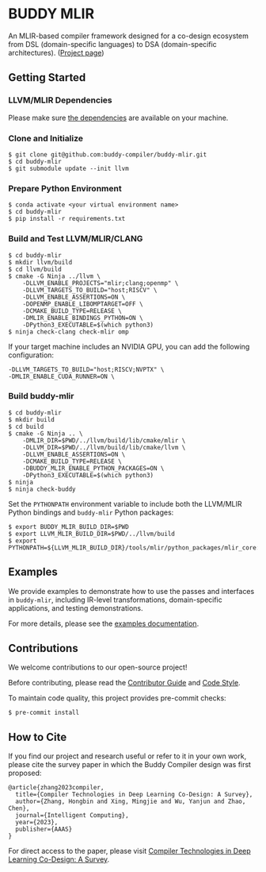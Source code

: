# BUDDY MLIR

An MLIR-based compiler framework designed for a co-design ecosystem from DSL (domain-specific languages) to DSA (domain-specific architectures). ([Project page](https://buddy-compiler.github.io/))

## Getting Started

### LLVM/MLIR Dependencies

Please make sure [the dependencies](https://llvm.org/docs/GettingStarted.html#requirements) are available
on your machine.

### Clone and Initialize

```
$ git clone git@github.com:buddy-compiler/buddy-mlir.git
$ cd buddy-mlir
$ git submodule update --init llvm
```

### Prepare Python Environment

```
$ conda activate <your virtual environment name>
$ cd buddy-mlir
$ pip install -r requirements.txt
```

### Build and Test LLVM/MLIR/CLANG

```
$ cd buddy-mlir
$ mkdir llvm/build
$ cd llvm/build
$ cmake -G Ninja ../llvm \
    -DLLVM_ENABLE_PROJECTS="mlir;clang;openmp" \
    -DLLVM_TARGETS_TO_BUILD="host;RISCV" \
    -DLLVM_ENABLE_ASSERTIONS=ON \
    -DOPENMP_ENABLE_LIBOMPTARGET=OFF \
    -DCMAKE_BUILD_TYPE=RELEASE \
    -DMLIR_ENABLE_BINDINGS_PYTHON=ON \
    -DPython3_EXECUTABLE=$(which python3)
$ ninja check-clang check-mlir omp
```

If your target machine includes an NVIDIA GPU, you can add the following configuration:

```
-DLLVM_TARGETS_TO_BUILD="host;RISCV;NVPTX" \
-DMLIR_ENABLE_CUDA_RUNNER=ON \
```

### Build buddy-mlir

```
$ cd buddy-mlir
$ mkdir build
$ cd build
$ cmake -G Ninja .. \
    -DMLIR_DIR=$PWD/../llvm/build/lib/cmake/mlir \
    -DLLVM_DIR=$PWD/../llvm/build/lib/cmake/llvm \
    -DLLVM_ENABLE_ASSERTIONS=ON \
    -DCMAKE_BUILD_TYPE=RELEASE \
    -DBUDDY_MLIR_ENABLE_PYTHON_PACKAGES=ON \
    -DPython3_EXECUTABLE=$(which python3)
$ ninja
$ ninja check-buddy
```

Set the `PYTHONPATH` environment variable to include both the LLVM/MLIR Python bindings and `buddy-mlir` Python packages:

```
$ export BUDDY_MLIR_BUILD_DIR=$PWD
$ export LLVM_MLIR_BUILD_DIR=$PWD/../llvm/build
$ export PYTHONPATH=${LLVM_MLIR_BUILD_DIR}/tools/mlir/python_packages/mlir_core:${BUDDY_MLIR_BUILD_DIR}/python_packages:${PYTHONPATH}
```

## Examples

We provide examples to demonstrate how to use the passes and interfaces in `buddy-mlir`, including IR-level transformations, domain-specific applications, and testing demonstrations.

For more details, please see the [examples documentation](./examples/README.md).

## Contributions

We welcome contributions to our open-source project!

Before contributing, please read the [Contributor Guide](https://buddycompiler.com/Pages/ContributorGuide.html) and [Code Style](https://buddycompiler.com/Pages/Documentation/CodeStyle.html).

To maintain code quality, this project provides pre-commit checks:

```
$ pre-commit install
```

## How to Cite

If you find our project and research useful or refer to it in your own work, please cite the survey paper in which the Buddy Compiler design was first proposed:

```
@article{zhang2023compiler,
  title={Compiler Technologies in Deep Learning Co-Design: A Survey},
  author={Zhang, Hongbin and Xing, Mingjie and Wu, Yanjun and Zhao, Chen},
  journal={Intelligent Computing},
  year={2023},
  publisher={AAAS}
}
```

For direct access to the paper, please visit [Compiler Technologies in Deep Learning Co-Design: A Survey](https://spj.science.org/doi/10.34133/icomputing.0040).
